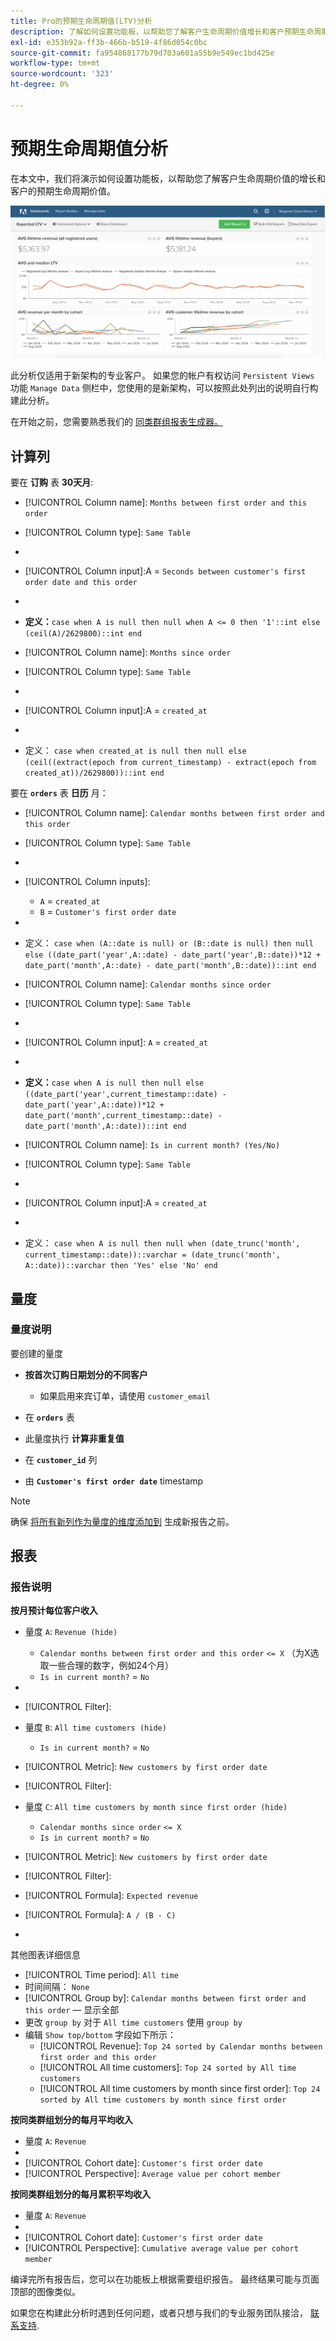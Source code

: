 ```yaml
---
title: Pro的预期生命周期值(LTV)分析
description: 了解如何设置功能板，以帮助您了解客户生命周期价值增长和客户预期生命周期价值。
exl-id: e353b92a-ff3b-466b-b519-4f86d054c0bc
source-git-commit: fa954868177b79d703a601a55b9e549ec1bd425e
workflow-type: tm+mt
source-wordcount: '323'
ht-degree: 0%

---
```


# 预期生命周期值分析

在本文中，我们将演示如何设置功能板，以帮助您了解客户生命周期价值的增长和客户的预期生命周期价值。

![](../../assets/exp-lifetim-value-anyalysis.png)

此分析仅适用于新架构的专业客户。 如果您的帐户有权访问 `Persistent Views` 功能 `Manage Data` 侧栏中，您使用的是新架构，可以按照此处列出的说明自行构建此分析。

在开始之前，您需要熟悉我们的 [同类群组报表生成器。](../dev-reports/cohort-rpt-bldr.md)

## 计算列

要在 **订购** 表 **30天月**:

* [!UICONTROL Column name]: `Months between first order and this order`
* [!UICONTROL Column type]: `Same Table`
* 
   [!UICONTROL Column equation]: `CALCULATION`
* [!UICONTROL Column input]:A = `Seconds between customer's first order date and this order`
* 
   [!UICONTROL Datatype]: `Integer`
* **定义：**`case when A is null then null when A <= 0 then '1'::int else (ceil(A)/2629800)::int end`

* [!UICONTROL Column name]: `Months since order`
* [!UICONTROL Column type]: `Same Table`
* 
   [!UICONTROL Column equation]: `CALCULATION`
* [!UICONTROL Column input]:A = `created_at`
* 
   [!UICONTROL Datatype]: `Integer`
* 定义： `case when created_at is null then null else (ceil((extract(epoch from current_timestamp) - extract(epoch from created_at))/2629800))::int end`

要在 **`orders`** 表 **日历** 月：

* [!UICONTROL Column name]: `Calendar months between first order and this order`
* [!UICONTROL Column type]: `Same Table`
* 
   [!UICONTROL Column equation]: `CALCULATION`
* [!UICONTROL Column inputs]:
   * `A` = `created_at`
   * `B` = `Customer's first order date`

* 
   [!UICONTROL Datatype]: `Integer`
* 定义： `case when (A::date is null) or (B::date is null) then null else ((date_part('year',A::date) - date_part('year',B::date))*12 + date_part('month',A::date) - date_part('month',B::date))::int end`

* [!UICONTROL Column name]: `Calendar months since order`
* [!UICONTROL Column type]: `Same Table`
* 
   [!UICONTROL Column equation]: `CALCULATION`
* [!UICONTROL Column input]: `A` = `created_at`
* 
   [!UICONTROL Datatype]: `Integer`
* **定义：**`case when A is null then null else ((date_part('year',current_timestamp::date) - date_part('year',A::date))*12 + date_part('month',current_timestamp::date) - date_part('month',A::date))::int end`

* [!UICONTROL Column name]: `Is in current month? (Yes/No)`
* [!UICONTROL Column type]: `Same Table`
* 
   [!UICONTROL Column equation]: `CALCULATION`
* [!UICONTROL Column input]:A = `created_at`
* 
   [!UICONTROL Datatype]: `String`
* 定义： `case when A is null then null when (date_trunc('month', current_timestamp::date))::varchar = (date_trunc('month', A::date))::varchar then 'Yes' else 'No' end`

## 量度

### 量度说明

要创建的量度

* **按首次订购日期划分的不同客户**
   * 如果启用来宾订单，请使用 `customer_email`

* 在 **`orders`** 表
* 此量度执行 **计算非重复值**
* 在 **`customer_id`** 列
* 由 **`Customer's first order date`** timestamp

>[!NOTE]
>
>确保 [将所有新列作为量度的维度添加到](../../data-analyst/data-warehouse-mgr/manage-data-dimensions-metrics.md) 生成新报告之前。

## 报表

### 报告说明

**按月预计每位客户收入**

* 量度 `A`: `Revenue (hide)`
   * `Calendar months between first order and this order` `<= X` （为X选取一些合理的数字，例如24个月）
   * `Is in current month?` = `No`

* 
   [!UICONTROL量度]: `Revenue`
* [!UICONTROL Filter]:

* 量度 `B`: `All time customers (hide)`
   * `Is in current month?` = `No`

* [!UICONTROL Metric]: `New customers by first order date`
* [!UICONTROL Filter]:

* 量度 `C`: `All time customers by month since first order (hide)`
   * `Calendar months since order` `<= X`
   * `Is in current month?` = `No`

* [!UICONTROL Metric]: `New customers by first order date`
* [!UICONTROL Filter]:

* [!UICONTROL Formula]: `Expected revenue`
* [!UICONTROL Formula]: `A / (B - C)`
* 

   [!UICONTROL Format]: `Currency`

其他图表详细信息

* [!UICONTROL Time period]: `All time`
* 时间间隔： `None`
* [!UICONTROL Group by]: `Calendar months between first order and this order`  — 显示全部
* 更改 `group by` 对于 `All time customers` 使用 `group by`
* 编辑 `Show top/bottom` 字段如下所示：
   * [!UICONTROL Revenue]: `Top 24 sorted by Calendar months between first order and this order`
   * [!UICONTROL All time customers]: `Top 24 sorted by All time customers`
   * [!UICONTROL All time customers by month since first order]: `Top 24 sorted by All time customers by month since first order`

**按同类群组划分的每月平均收入**

* 量度 `A`: `Revenue`
* 
   [!UICONTROL Metric view]: `Cohort`
* [!UICONTROL Cohort date]: `Customer's first order date`
* [!UICONTROL Perspective]: `Average value per cohort member`

**按同类群组划分的每月累积平均收入**

* 量度 `A`: `Revenue`
* 
   [!UICONTROL Metric view]: `Cohort`
* [!UICONTROL Cohort date]: `Customer's first order date`
* [!UICONTROL Perspective]: `Cumulative average value per cohort member`

编译完所有报告后，您可以在功能板上根据需要组织报告。 最终结果可能与页面顶部的图像类似。

如果您在构建此分析时遇到任何问题，或者只想与我们的专业服务团队接洽， [联系支持](https://experienceleague.adobe.com/docs/commerce-knowledge-base/kb/troubleshooting/miscellaneous/mbi-service-policies.html?lang=en).
